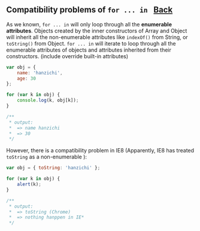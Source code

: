 ## Compatibility problems of `for ... in ` [Back](./../underscore.md)

As we known, `for ... in` will only loop through all the **enumerable attributes**. Objects created by the inner constructors of Array and Object will inherit all the non-enumerable attributes like `indexOf()` from String, or `toString()` from Object. `for ... in` will iterate to loop through all the enumerable attributes of objects and attributes inherited from their constructors. (include override built-in attributes)

```js
var obj = {
    name: 'hanzichi',
    age: 30
};

for (var k in obj) {
    console.log(k, obj[k]);
}

/** 
 * output:
 *  => name hanzichi
 *  => 30
 */
```

However, there is a compatibility problem in IE8 (Apparently, IE8 has treated `toString` as a non-enumerable ):

```js
var obj = { toString: 'hanzichi' };

for (var k in obj) {
    alert(k);
}

/**
 * output:
 *  => toString (Chrome)
 *  => nothing hanppen in IE*
 */
```

